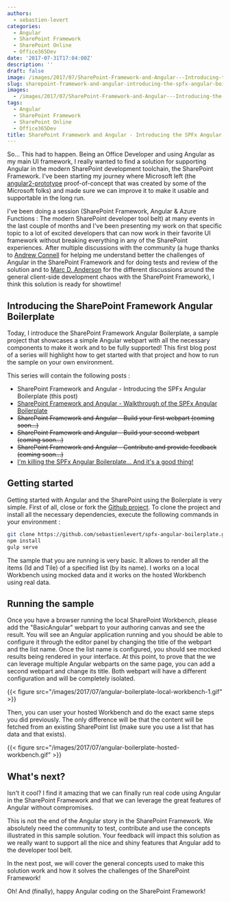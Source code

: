 ```yaml
---
authors:
  - sebastien-levert
categories:
  - Angular
  - SharePoint Framework
  - SharePoint Online
  - Office365Dev
date: '2017-07-31T17:04:00Z'
description: ''
draft: false
image: /images/2017/07/SharePoint-Framework-and-Angular---Introducing-the-SPFx-Angular-Boilerplate-1.jpg
slug: sharepoint-framework-and-angular-introducing-the-spfx-angular-boilerplate
images:
  - /images/2017/07/SharePoint-Framework-and-Angular---Introducing-the-SPFx-Angular-Boilerplate.jpg
tags:
  - Angular
  - SharePoint Framework
  - SharePoint Online
  - Office365Dev
title: SharePoint Framework and Angular - Introducing the SPFx Angular Boilerplate
---
```


So… This had to happen. Being an Office Developer and using Angular as my main UI framework, I really wanted to find a
solution for supporting Angular in the modern SharePoint development toolchain, the SharePoint Framework. I've been
starting my journey where Microsoft left (the
[angular2-prototype](https://github.com/SharePoint/sp-dev-fx-webparts/tree/master/samples/angular2-prototype)
proof-of-concept that was created by some of the Microsoft folks) and made sure we can improve it to make it usable and
supportable in the long run.

I've been doing a session (SharePoint Framework, Angular & Azure Functions : The modern SharePoint developer tool belt)
at many events in the last couple of months and I've been presenting my work on that specific topic to a lot of excited
developers that can now work in their favorite UI framework without breaking everything in any of the SharePoint
experiences. After multiple discussions with the community (a huge thanks to
[Andrew Connell](https://www.twitter.com/andrewconnell) for helping me understand better the challenges of Angular in
the SharePoint Framework and for doing tests and review of the solution and to
[Marc D. Anderson](https://www.twitter.com/sympmarc) for the different discussions around the general client-side
development chaos with the SharePoint Framework), I think this solution is ready for showtime!

## Introducing the SharePoint Framework Angular Boilerplate

Today, I introduce the SharePoint Framework Angular Boilerplate, a sample project that showcases a simple Angular
webpart with all the necessary components to make it work and to be fully supported! This first blog post of a series
will highlight how to get started with that project and how to run the sample on your own environment.

This series will contain the following posts :

- SharePoint Framework and Angular - Introducing the SPFx Angular Boilerplate (this post)
- [SharePoint Framework and Angular - Walkthrough of the SPFx Angular Boilerplate](/2017/08/01/sharepoint-framework-and-angular-walkthrough-of-the-spfx-angular-boilerplate/)
- ~~SharePoint Framework and Angular - Build your first webpart (coming soon...)~~
- ~~SharePoint Framework and Angular - Build your second webpart (coming soon...)~~
- ~~SharePoint Framework and Angular - Contribute and provide feedback (coming soon...)~~
- [I'm killing the SPFx Angular Boilerplate... And it's a good thing!](/2017/12/01/killing-the-spfx-angular-boilerplate/)

## Getting started

Getting started with Angular and the SharePoint using the Boilerplate is very simple. First of all, close or fork the
[Github project](https://github.com/sebastienlevert/spfx-angular-boilerplate). To clone the project and install all the
necessary dependencies, execute the following commands in your environment :

```bash
git clone https://github.com/sebastienlevert/spfx-angular-boilerplate.git
npm install
gulp serve
```

The sample that you are running is very basic. It allows to render all the items (Id and Tile) of a specified list (by
its name). I works on a local Workbench using mocked data and it works on the hosted Workbench using real data.

## Running the sample

Once you have a browser running the local SharePoint Workbench, please add the "BasicAngular" webpart to your authoring
canvas and see the result. You will see an Angular application running and you should be able to configure it through
the editor panel by changing the title of the webpart and the list name. Once the list name is configured, you should
see mocked results being rendered in your interface. At this point, to prove that the we can leverage multiple Angular
webparts on the same page, you can add a second webpart and change its title. Both webpart will have a different
configuration and will be completely isolated.

{{< figure src="/images/2017/07/angular-boilerplate-local-workbench-1.gif" >}}

Then, you can user your hosted Workbench and do the exact same steps you did previously. The only difference will be
that the content will be fetched from an existing SharePoint list (make sure you use a list that has data and that
exists).

{{< figure src="/images/2017/07/angular-boilerplate-hosted-workbench.gif" >}}

## What's next?

Isn't it cool? I find it amazing that we can finally run real code using Angular in the SharePoint Framework and that we
can leverage the great features of Angular without compromises.

This is not the end of the Angular story in the SharePoint Framework. We absolutely need the community to test,
contribute and use the concepts illustrated in this sample solution. Your feedback will impact this solution as we
really want to support all the nice and shiny features that Angular add to the developer tool belt.

In the next post, we will cover the general concepts used to make this solution work and how it solves the challenges of
the SharePoint Framework!

Oh! And (finally), happy Angular coding on the SharePoint Framework!
